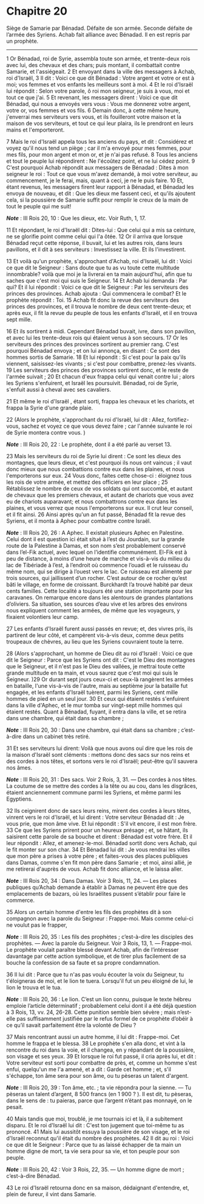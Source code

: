 # Chapitre 20

Siège de Samarie par Bénadad.
Défaite de son armée.
Seconde défaite de l’armée des Syriens.
Achab fait alliance avec Bénadad.
Il en est repris par un prophète.

***

1 Or Bénadad, roi de Syrie, assembla toute son armée, et trente-deux rois avec lui, des chevaux et des chars; puis montant, il combattait contre Samarie, et l'assiégeait. 2 Et envoyant dans la ville des messagers à Achab, roi d'Israël, 3 Il dit : Voici ce que dit Bénadad : Votre argent et votre or est à moi; vos femmes et vos enfants les meilleurs sont à moi. 4 Et le roi d'Israël lui répondit : Selon votre parole, ô roi mon seigneur, je suis à vous, moi et tout ce que j'ai. 5 Et revenant, les messagers dirent : Voici ce que dit Bénadad, qui nous a envoyés vers vous : Vous me donnerez votre argent, votre or, vos femmes et vos fils. 6 Demain donc, à cette même heure, j'enverrai mes serviteurs vers vous, et ils fouilleront votre maison et la maison de vos serviteurs, et tout ce qui leur plaira, ils le prendront en leurs mains et l'emporteront.


7 Mais le roi d'Israël appela tous les anciens du pays, et dit : Considérez et voyez qu'il nous tend un piège ; car il m'a envoyé pour mes femmes, pour mes fils, pour mon argent et mon or, et je n'ai pas refusé. 8 Tous les anciens et tout le peuple lui répondirent : Ne l'écoûtez point, et ne lui cédez point. 9 C'est pourquoi Achab répondit aux messagers de Bénadad : Dites à mon seigneur le roi : Tout ce que vous m'avez demandé, à moi votre serviteur, au commencement, je le ferai, mais, quant à ceci, je ne le puis faire. 10 Et, étant revenus, les messagers firent leur rapport à Bénadad, et Bénadad les envoya de nouveau, et dit : Que les dieux me fassent ceci, et qu'ils ajoutent cela, si la poussière de Samarie suffit pour remplir le creux de la main de tout le peuple qui me suit!

***Note*** :  III Rois 20, 10 : Que les dieux, etc. Voir Ruth, 1, 17.

11 Et répondant, le roi d'Israël dit : Dites-lui : Que celui qui a mis sa ceinture, ne se glorifie point comme celui qui l'a ôtée. 12 Or il arriva que lorsque Bénadad reçut cette réponse, il buvait, lui et les autres rois, dans leurs pavillons, et il dit à ses serviteurs : Investissez la ville. Et ils l'investirent.


13 Et voilà qu'un prophète, s'approchant d'Achab, roi d'Israël, lui dit : Voici ce que dit le Seigneur : Sans doute que tu as vu toute cette multitude innombrable? voilà que moi je la livrerai en ta main aujourd'hui, afin que tu saches que c'est moi qui suis le Seigneur. 14 Et Achab lui demanda : Par qui? Et il lui répondit : Voici ce que dit le Seigneur : Par les serviteurs des princes des provinces. Achab ajouta : Qui commencera le combat? Et le prophète répondit : Toi. 15 Achab fit donc la revue des serviteurs des princes des provinces, et il trouva le nombre de deux cent trente-deux; et après eux, il fit la revue du peuple de tous les enfants d'Israël, et il en trouva sept mille.


16 Et ils sortirent à midi. Cependant Bénadad buvait, ivre, dans son pavillon, et avec lui les trente-deux rois qui étaient venus à son secours. 17 Or les serviteurs des princes des provinces sortirent au premier rang. C'est pourquoi Bénadad envoya ; et on lui annonça, en disant : Ce sont des hommes sortis de Samarie. 18 Et lui répondit : Si c'est pour la paix qu'ils viennent, saisissez-les vivants ; si c'est pour combattre, prenez-les vivants. 19 Les serviteurs des princes des provinces sortirent donc, et le reste de l'armée suivait ; 20 Et chacun d'eux frappa celui qui venait contre lui ; alors les Syriens s'enfuirent, et Israël les poursuivit. Bénadad, roi de Syrie, s'enfuit aussi à cheval avec ses cavaliers.

21 Et même le roi d'Israël , étant sorti, frappa les chevaux et les chariots, et frappa la Syrie d'une grande plaie.


22 (Alors le prophète, s'approchant du roi d'Israël, lui dit : Allez, fortifiez-vous, sachez et voyez ce que vous devez faire ; car l'année suivante le roi de Syrie montera contre vous. )

***Note*** :  III Rois 20, 22 : Le prophète, dont il a été parlé au verset 13.

23 Mais les serviteurs du roi de Syrie lui dirent : Ce sont les dieux des montagnes, que leurs dieux, et c'est pourquoi ils nous ont vaincus ; il vaut donc mieux que nous combattions contre eux dans les plaines, et nous l'emporterons sur eux. 24 Vous donc, faites cette chose-ci : éloignez tous les rois de votre armée, et mettez des officiers en leur place ; 25 Rétablissez le nombre de ceux de vos soldats qui ont succombé, et autant de chevaux que les premiers chevaux, et autant de chariots que vous avez eu de chariots auparavant; et nous combattrons contre eux dans les plaines, et vous verrez que nous l'emporterons sur eux. Il crut leur conseil, et il fit ainsi. 26 Ainsi après qu'un an fut passé, Bénadad fit la revue des Syriens, et il monta à Aphec pour combattre contre Israël.

***Note*** :  III Rois 20, 26 : A Aphec. Il existait plusieurs Aphec en Palestine. Celui dont il est question ici était situé à l’est du Jourdain, sur la grande route de la Palestine à Damas, et son nom s’est probablement conservé dans l’el-Fik actuel, avec lequel on l’identifie communément. El-Fik est à peu de distance, à moins d’une heure de marche et vis-à-vis du milieu du lac de Tibériade à l’est, à l’endroit où commence l’ouadi et le ruisseau du même nom, qui se dirige à l’ouest vers le lac. Ce ruisseau est alimenté par trois sources, qui jaillissent d’un rocher. C’est autour de ce rocher qu’est bâti le village, en forme de croissant. Burckhardt l’a trouvé habité par deux cents familles. Cette localité a toujours été une station importante pour les caravanes. On remarque encore dans les alentours de grandes plantations d’oliviers. Sa situation, ses sources d’eau vive et les arbres des environs nous expliquent comment les armées, de même que les voyageurs, y fixaient volontiers leur camp.

27 Les enfants d'Israël furent aussi passés en revue; et, des vivres pris, ils partirent de leur côté, et campèrent vis-à-vis deux, comme deux petits troupeaux de chèvres, au lieu que les Syriens couvraient toute la terre.


28 (Alors s'approchant, un homme de Dieu dit au roi d'Israël : Voici ce que dit le Seigneur : Parce que les Syriens ont dit : C'est le Dieu des montagnes que le Seigneur, et il n'est pas le Dieu des vallées, je mettrai toute cette grande multitude en ta main, et vous saurez que c'est moi qui suis le Seigneur. )29 Or durant sept jours ceux-ci et ceux-là rangèrent les armées en bataille, l'une vis-à-vis de l'autre, mais au septième jour la bataille fut engagée, et les enfants d'Israël tuèrent, parmi les Syriens, cent mille hommes de pied en un seul jour. 30 Et ceux qui étaient restés s'enfuirent dans la ville d'Aphec, et le mur tomba sur vingt-sept mille hommes qui étaient restés. Quant à Bénadad, fuyant, il entra dans la ville, et se retira dans une chambre, qui était dans sa chambre ;

***Note*** :  III Rois 20, 30 : Dans une chambre, qui était dans sa chambre ; c’est-à-dire dans un cabinet très retiré.


31 Et ses serviteurs lui dirent: Voilà que nous avons ouï dire que les rois de la maison d'Israël sont cléments : mettons donc des sacs sur nos reins et des cordes à nos têtes, et sortons vers le roi d'Israël; peut-être qu'il sauvera nos âmes.

***Note*** :  III Rois 20, 31 : Des sacs. Voir 2 Rois, 3, 31. ― Des cordes à nos têtes. La coutume de se mettre des cordes à la tête ou au cou, dans les disgrâces, étaient anciennement commune parmi les Syriens, et même parmi les Egyptiens.


32 Ils ceignirent donc de sacs leurs reins, mirent des cordes à leurs têtes, vinrent vers le roi d'Israël, et lui dirent : Votre serviteur Bénadad dit : Je vous prie, que mon âme vive. Et lui répondit : S'il vit encore, il est mon frère. 33 Ce que les Syriens prirent pour un heureux présage ; et, se hâtant, ils saisirent cette parole de sa bouche et dirent : Bénadad est votre frère. Et il leur répondit : Allez, et amenez-le-moi. Bénadad sortit donc vers Achab, qui le fit monter sur son char. 34 Et Bénadad lui dit : Je vous rendrai les villes que mon père a prises à votre père ; et faites-vous des places publiques dans Damas, comme s'en fit mon père dans Samarie ; et moi, ainsi allié, je me retirerai d'auprès de vous. Achab fit donc alliance, et le laissa aller.

***Note*** :  III Rois 20, 34 : Dans Damas. Voir 3 Rois, 11, 24. ― Les places publiques qu’Achab demande à établir à Damas ne peuvent être que des emplacements de bazars, où les Israélites pussent s’établir pour faire le commerce.


35 Alors un certain homme d'entre les fils des prophètes dit à son compagnon avec la parole du Seigneur : Frappe-moi. Mais comme celui-ci ne voulut pas le frapper,

***Note*** :  III Rois 20, 35 : Les fils des prophètes ; c’est-à-dire les disciples des prophètes. ― Avec la parole du Seigneur. Voir 3 Rois, 13, 1. ― Frappe-moi. Le prophète voulait paraître blessé devant Achab, afin de l’intéresser davantage par cette action symbolique, et de tirer plus facilement de sa bouche la confession de sa faute et sa propre condamnation.

36 Il lui dit : Parce que tu n'as pas voulu écouter la voix du Seigneur, tu t'éloigneras de moi, et le lion te tuera. Lorsqu'il fut un peu éloigné de lui, le lion le trouva et le tua.

***Note*** :  III Rois 20, 36 : Le lion. C’est un lion connu, puisque le texte hébreu emploie l’article déterminatif ; probablement celui dont il a été déjà question à 3 Rois, 13, vv. 24, 26-28. Cette punition semble bien sévère ; mais n’est-elle pas suffisamment justifiée par le refus formel de ce prophète d’obéir à ce qu’il savait parfaitement être la volonté de Dieu ?

37 Mais rencontrant aussi un autre homme, il lui dit : Frappe-moi. Cet homme le frappa et le blessa. 38 Le prophète s'en alla donc, et vint à la rencontre du roi dans la voie, et il changea, en y répandant de la poussière, son visage et ses yeux. 39 Et lorsque le roi fut passé, il cria après lui, et dit : Votre serviteur est sorti pour combattre de près, et, comme un homme s'est enfui, quelqu'un me l'a amené, et a dit : Garde cet homme ; et, s'il s'échappe, ton âme sera pour son âme, ou tu pèseras un talent d'argent.

***Note*** :  III Rois 20, 39 : Ton âme, etc. ; ta vie répondra pour la sienne. ― Tu pèseras un talent d’argent, 8 500 francs (en 1 900 ? ). Il est dit, tu pèseras, dans le sens de : tu paieras, parce que l’argent n’étant pas monnayé, on le pesait.

40 Mais tandis que moi, troublé, je me tournais ici et là, il a subitement disparu. Et le roi d'Israël lui dit : C'est ton jugement que toi-même tu as prononcé. 41 Mais lui aussitôt essuya la poussière de son visage, et le roi d'Israël reconnut qu'il était du nombre des prophètes. 42 Il dit au roi : Voici ce que dit le Seigneur : Parce que tu as laissé échapper de ta main un homme digne de mort, ta vie sera pour sa vie, et ton peuple pour son peuple.

***Note*** :  III Rois 20, 42 : Voir 3 Rois, 22, 35. ― Un homme digne de mort ; c’est-à-dire Bénadad.

43 Le roi d'Israël retourna donc en sa maison, dédaignant d'entendre, et, plein de fureur, il vint dans Samarie.


